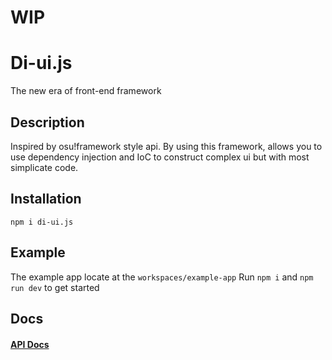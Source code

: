 # WIP

# Di-ui.js
The new era of front-end framework

## Description
Inspired by osu!framework style api.
By using this framework, allows you to use dependency injection and IoC to construct complex ui but with most simplicate code. 

## Installation
`npm i di-ui.js`

## Example
The example app locate at the `workspaces/example-app`
Run `npm i` and `npm run dev` to get started

## Docs
#### [API Docs](https://normalid-awa.github.io/di-ui.js/)
	

